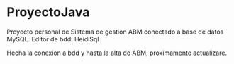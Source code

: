 # ProyectoJava
Proyecto personal de Sistema de gestion ABM conectado a base de datos MySQL. Editor de bdd: HeidiSql

Hecha la conexion a bdd y hasta la alta de ABM, proximamente actualizare.
